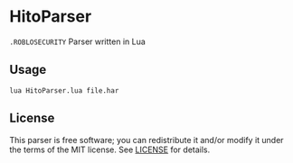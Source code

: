 # HitoParser
`.ROBLOSECURITY` Parser written in Lua

## Usage
```shell
lua HitoParser.lua file.har
```

## License
This parser is free software; you can redistribute it and/or modify it under
the terms of the MIT license. See [LICENSE](LICENSE) for details.